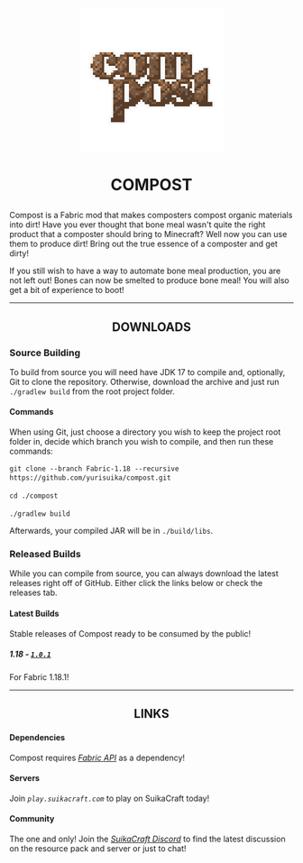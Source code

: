 <p align="center"><img src="https://github.com/yurisuika/Compost/blob/Fabric-1.18/src/main/resources/assets/compost/icon.png?raw=true" width="256" height="256"></p>

# <p align="center">COMPOST</p>

Compost is a Fabric mod that makes composters compost organic materials into dirt! Have you ever thought that bone meal wasn't quite the right product that a composter should bring to Minecraft? Well now you can use them to produce dirt! Bring out the true essence of a composter and get dirty!

If you still wish to have a way to automate bone meal production, you are not left out! Bones can now be smelted to produce bone meal! You will also get a bit of experience to boot!

---

## <p align="center">DOWNLOADS</p>

### Source Building

To build from source you will need have JDK 17 to compile and, optionally, Git to clone the repository. Otherwise, download the archive and just run `./gradlew build` from the root project folder.

#### Commands

When using Git, just choose a directory you wish to keep the project root folder in, decide which branch you wish to compile, and then run these commands:

```shell script
git clone --branch Fabric-1.18 --recursive https://github.com/yurisuika/compost.git

cd ./compost

./gradlew build
```

Afterwards, your compiled JAR will be in `./build/libs`.

### Released Builds

While you can compile from source, you can always download the latest releases right off of GitHub. Either click the links below or check the releases tab.

#### Latest Builds

Stable releases of Compost ready to be consumed by the public!

##### 1.18 - [*`1.0.1`*](https://github.com/yurisuika/Compost/releases/download/1.0.1/compost-1.18.1-1.0.1.jar)

For Fabric 1.18.1!

---

## <p align="center">LINKS</p>

#### Dependencies

Compost requires *[Fabric API](https://www.modrinth.com/mod/fabric-api)* as a dependency!

#### Servers

Join *`play.suikacraft.com`* to play on SuikaCraft today!

#### Community

The one and only! Join the *[SuikaCraft Discord](https://discord.gg/0zdNEkQle7Qg9C1H)* to find the latest discussion on the resource pack and server or just to chat!
